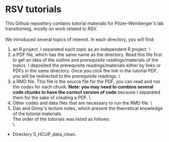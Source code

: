 # RSV tutorials
This Github repository contains tutorial materials for Pitzer-Weinberger's lab transitioning, mostly on work related to RSV.
\
\
We introduced several topics of interest. In each directory, you will find:

1. an R project. I separated each topic as an independent R project.
\
2. a PDF file, which has the same name as the directory. Read this file first to get an idea of the outline and prerequisite readings/materials of the topics. I deposited the prerequisite readings/materials either by links or PDFs in the same directory. Once you click the link in the tutorial PDF, you will be redirected to the prerequisite readings.
\
3. a RMD file. This file is the source file for the PDF, you can read and run the codes for each chunk. **Note: you may need to combine several code chunks to have the correct version of code** because I separated them for the sake of creating a PDF. 
\
4. Other codes and data files that are necessary to run the RMD file. 
\
5. Dan and Ginny's lecture notes, which present the theoretical knowledge of the tutorial materials. 
\
The order of the tutorials was listed as follows:  
\
- Directory 0_HCUP_data_clean. 
